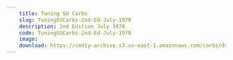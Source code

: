 ```yaml
---
    title: Tuning SU Carbs
    slug: TuningSUCarbs-2nd-Ed-July-1970
    description: 2nd Edition July 1970
    code: TuningSUCarbs-2nd-Ed-July-1970
    image:
    download: https://cmdiy-archive.s3.us-east-1.amazonaws.com/carbs/documents/Tuning_SU_Carbs+2nd+Ed+July+1970.pdf
---
```

<!-- Content of the page -->

##
